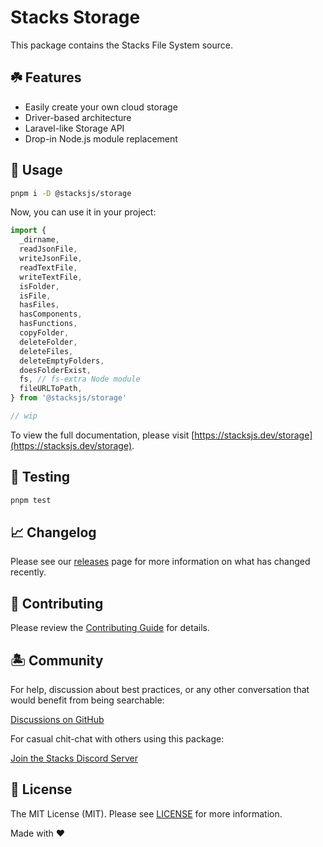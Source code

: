 # Stacks Storage

This package contains the Stacks File System source.

## ☘️ Features

- Easily create your own cloud storage
- Driver-based architecture
- Laravel-like Storage API
- Drop-in Node.js module replacement

## 🤖 Usage

```bash
pnpm i -D @stacksjs/storage
```

Now, you can use it in your project:

```js
import {
  _dirname,
  readJsonFile,
  writeJsonFile,
  readTextFile,
  writeTextFile,
  isFolder,
  isFile,
  hasFiles,
  hasComponents,
  hasFunctions,
  copyFolder,
  deleteFolder,
  deleteFiles,
  deleteEmptyFolders,
  doesFolderExist,
  fs, // fs-extra Node module
  fileURLToPath,
} from '@stacksjs/storage'

// wip
```

To view the full documentation, please visit [https://stacksjs.dev/storage](https://stacksjs.dev/storage).

## 🧪 Testing

```bash
pnpm test
```

## 📈 Changelog

Please see our [releases](https://github.com/stacksjs/stacks/releases) page for more information on what has changed recently.

## 🚜 Contributing

Please review the [Contributing Guide](https://github.com/stacksjs/contributing) for details.

## 🏝 Community

For help, discussion about best practices, or any other conversation that would benefit from being searchable:

[Discussions on GitHub](https://github.com/stacksjs/stacks/discussions)

For casual chit-chat with others using this package:

[Join the Stacks Discord Server](https://discord.ow3.org)

## 📄 License

The MIT License (MIT). Please see [LICENSE](https://github.com/stacksjs/stacks/tree/main/LICENSE.md) for more information.

Made with ❤️
